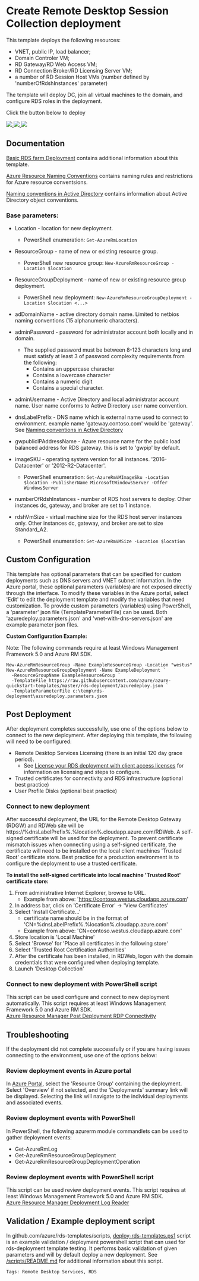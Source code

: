 # Create Remote Desktop Session Collection deployment

This template deploys the following resources:

* VNET, public IP, load balancer;
* Domain Controler VM;
* RD Gateway/RD Web Access VM;
* RD Connection Broker/RD Licensing Server VM;
* a number of RD Session Host VMs (number defined by 'numberOfRdshInstances' parameter)

The template will deploy DC, join all virtual machines to the domain, and configure RDS roles in the deployment.

Click the button below to deploy

<a href="https://portal.azure.com/#create/Microsoft.Template/uri/https%3A%2F%2Fraw.githubusercontent.com%2FAzure%2Fazure-quickstart-templates%2Fmaster%2Frds-deployment%2Fazuredeploy.json" target="_blank">
    <img src="http://azuredeploy.net/deploybutton.png"/>
</a>
<a href="https://portal.azure.us/#create/Microsoft.Template/uri/https%3A%2F%2Fraw.githubusercontent.com%2Fpaulhakim%2FRDS-Templates%2Fmaster%2Frds-deployment%2Fazuredeploy.json" target="_blank">
    <img src="http://azuredeploy.net/AzureGov.png"/>
</a>
<a href="http://armviz.io/#/?load=https%3A%2F%2Fraw.githubusercontent.com%2FAzure%2Fazure-quickstart-templates%2Fmaster%2Frds-deployment%2Fazuredeploy.json" target="_blank">
    <img src="http://armviz.io/visualizebutton.png"/>
</a>

## Documentation
[Basic RDS farm Deployment](https://azure.microsoft.com/en-us/documentation/templates/rds-deployment/) contains additional information about this template.

[Azure Resource Naming Conventions](https://docs.microsoft.com/en-us/azure/architecture/best-practices/naming-conventions) contains naming rules and restrictions for Azure resource conventsions.

[Naming conventions in Active Directory](https://support.microsoft.com/en-us/help/909264/naming-conventions-in-active-directory-for-computers,-domains,-sites,-and-ous) contains information about Active Directory object conventions.

### Base parameters:

* Location - location for new deployment. 
    * PowerShell enumeration: ```Get-AzureRmLocation```
* ResourceGroup - name of new or existing resource group. 
    * PowerShell new resource group: ```New-AzureRmResourceGroup -Location $location```
* ResourceGroupDeployment - name of new or existing resource group deployment. 
    * PowerShell new deployment: ```New-AzureRmResourceGroupDeployment -Location $location <...>```
 
* adDomainName - active directory domain name. Limited to netbios naming conventions (15 alphanumeric characters).
* adminPassword - password for administrator account both locally and in domain.
    * The supplied password must be between 8-123 characters long and must satisfy at least 3 of password complexity requirements from the following: 
        * Contains an uppercase character
        * Contains a lowercase character
        * Contains a numeric digit
        * Contains a special character.
* adminUsername - Active Directory and local administrator account name. User name conforms to Active Directory user name convention.
* dnsLabelPrefix -  DNS name which is external name used to connect to environment. example name 'gateway.contoso.com' would be 'gateway'. See [Naming conventions in Active Directory](https://support.microsoft.com/en-us/help/909264/naming-conventions-in-active-directory-for-computers,-domains,-sites,-and-ous)
* gwpublicIPAddressName - Azure resource name for the public load balanced address for RDS gateway. this is set to 'gwpip' by default.
* imageSKU - operating system version for all instances. '2016-Datacenter' or '2012-R2-Datacenter'.
    * PowerShell enumeration: ```Get-AzureRmVMImageSku -Location $location -PublisherName MicrosoftWindowsServer -Offer WindowsServer```
* numberOfRdshInstances - number of RDS host servers to deploy. Other instances dc, gateway, and broker are set to 1 instance.
* rdshVmSize - virtual machine size for the RDS host server instances only. Other instances dc, gateway, and broker are set to size Standard_A2. 
    * PowerShell enumeration: ```Get-AzureRmVMSize -Location $location```

## Custom Configuration
This template has optional parameters that can be specified for custom deployments such as DNS servers and VNET subnet information. 
In the Azure portal, these optional parameters (variables) are not exposed directly through the interface. To modify these variables in the Azure portal,
select 'Edit' to edit the deployment template and modify the variables that need customization. To provide custom parameters (variables) using PowerShell,
a 'parameter' json file (TemplateParameterFile) can be used. Both 'azuredeploy.parameters.json' and 'vnet-with-dns-servers.json' are example parameter json files. 

**Custom Configuration Example:**

Note: The following commands require at least Windows Management Framework 5.0 and Azure RM SDK.   
```   
New-AzureRmResourceGroup -Name ExampleResourceGroup -Location "westus"  
New-AzureRmResourceGroupDeployment -Name ExampleDeployment `
  -ResourceGroupName ExampleResourceGroup `
  -TemplateFile https://raw.githubusercontent.com/azure/azure-quickstart-templates/master/rds-deployment/azuredeploy.json `
  -TemplateParameterFile c:\temp\rds-deployment\azuredeploy.parameters.json  
```
## Post Deployment
After deployment completes successfully, use one of the options below to connect to the new deployment.
After deploying this template, the following will need to be configured:

* Remote Desktop Services Licensing (there is an initial 120 day grace period). 
    * See [License your RDS deployment with client access licenses](https://technet.microsoft.com/en-us/windows-server-docs/compute/remote-desktop-services/rds-client-access-license) for information on licensing and steps to configure.
* Trusted certificates for connectivity and RDS infrastructure (optional best practice)
* User Profile Disks (optional best practice)

### Connect to new deployment
After successful deployment, the URL for the Remote Desktop Gateway (RDGW) and RDWeb site will be https://%dnsLabelPrefix%.%location%.cloudapp.azure.com/RDWeb. A self-signed certificate will be used for the deployment. To prevent certificate mismatch issues when connecting using a self-signed certificate, the certificate will need to be installed on the local client machines 'Trusted Root' certificate store. Best practice for a production environment is to configure the deployment to use a trusted certificate.

**To install the self-signed certificate into local machine 'Trusted Root' certificate store:**
1. From administrative Internet Explorer, browse to URL.
   * Example from above: 'https://contoso.westus.cloudapp.azure.com'
2. In address bar, click on 'Certificate Error' -> 'View Certificates'
3. Select 'Install Certificate...'
    * certificate name should be in the format of 'CN=%dnsLabelPrefix%.%location%.cloudapp.azure.com'
    * Example from above: 'CN=contoso.westus.cloudapp.azure.com'
6. Store location is 'Local Machine'
7. Select 'Browse' for 'Place all certificates in the following store'
8. Select 'Trusted Root Certification Authorities'
9. After the certificate has been installed, in RDWeb, logon with the domain credentials that were configured when deploying template.
10. Launch 'Desktop Collection'

### Connect to new deployment with PowerShell script
This script can be used configure and connect to new deployment automatically. This script requires at least Windows Management Framework 5.0 and Azure RM SDK.  
[Azure Resource Manager Post Deployment RDP Connectivity](https://aka.ms/azure-rm-rdp-post-deployment.ps1)

## Troubleshooting
If the deployment did not complete successfully or if you are having issues connecting to the environment, use one of the options below:

### Review deployment events in Azure portal
In [Azure Portal](https://portal.azure.com), select the 'Resource Group' containing the deployment. Select 'Overview' if not selected, and the 'Deployments' summary link will be displayed. Selecting the link will navigate to the individual deployments and associated events.

### Review deployment events with PowerShell
In PowerShell, the following azurerm module commandlets can be used to gather deployment events:
- Get-AzureRmLog 
- Get-AzureRmResourceGroupDeployment
- Get-AzureRmResourceGroupDeploymentOperation

### Review deployment events with PowerShell script
This script can be used review deployment events. This script requires at least Windows Management Framework 5.0 and Azure RM SDK.  
[Azure Resource Manager Deployment Log Reader](https://aka.ms/azure-rm-log-reader.ps1)

## Validation / Example deployment script
In github.com/azure/rds-templates/scripts, [deploy-rds-templates.ps1](https://github.com/Azure/rds-templates/Scripts/deploy-rds-templates.ps1) script is an example validation / deployment powershell script that can used for rds-deployment template testing. It performs basic validation of given parameters and will by default deploy a new deployment. See [/scripts/README.md](https://github.com/Azure/rds-templates/scripts) for additional information about this script. 

`Tags: Remote Desktop Services, RDS`
